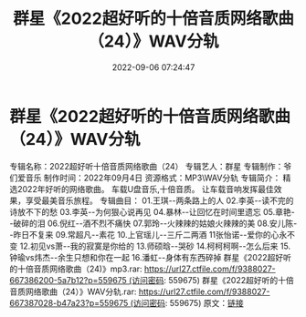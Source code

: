 ﻿---
title: 群星《2022超好听的十倍音质网络歌曲（24）》WAV分轨
date: 2022-09-06 07:24:47
categories: WAV车载音乐、镜像
tags: 华语中文
---
# 群星《2022超好听的十倍音质网络歌曲（24）》WAV分轨

专辑名称：2022超好听十倍音质网络歌曲（24）
专辑艺人：群星
专辑制作：爷们爱音乐
制作时间：2022年09月4日
资源格式：MP3\WAV分轨
专辑简介：
精选2022年好听的网络歌曲。
车载U盘音乐,十倍音质。
让车载音响发挥最佳效果，享受最美音乐旅程。
专辑曲目：
01.王琪--两条路上的人
02.李英--读不完的诗放不下的愁
03.李英--为何狠心说再见
04.暴林--让回忆在时间里遗忘
05.章艳--破碎的泪
06.倪红--酒不烈不痛快
07.郭玲--火辣辣的姑娘火辣辣的美
08.安儿陈--昨日不复来
09.常超凡--素花
10.上官瑶儿--三斤二两酒
11张怡诺--爱你的心永不变
12.初见vs萧--我的寂寞是你给的
13.师硕晗--哭砂
14.柯柯柯啊--怎么后来
15.钟瑜vs炜杰--余生只想和你在一起
16.潘虹--身体有东西碎掉
群星《2022超好听的十倍音质网络歌曲（24)》mp3.rar: https://url27.ctfile.com/f/9388027-667386200-5a7b12?p=559675 (访问密码:
559675)
群星《2022超好听的十倍音质网络歌曲（24）》WAV分轨.rar: https://url27.ctfile.com/f/9388027-667387028-b47a23?p=559675 (访问密码:
559675)
原文：[链接](https://blog.sina.com.cn/s/blog_1647c7e7601030z9i.html)